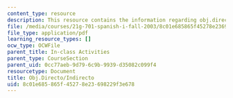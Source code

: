 ```yaml
---
content_type: resource
description: This resource contains the information regarding obj.directo/indirecto.
file: /media/courses/21g-701-spanish-i-fall-2003/8c01e685865f45278e23698229f3e678_MIT21G_701F03_16objdi.pdf
file_type: application/pdf
learning_resource_types: []
ocw_type: OCWFile
parent_title: In-class Activities
parent_type: CourseSection
parent_uid: 0cc77aeb-9d79-6c9b-9939-d35082c099f4
resourcetype: Document
title: Obj.Directo/Indirecto
uid: 8c01e685-865f-4527-8e23-698229f3e678
---
```

